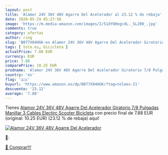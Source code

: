 ```yaml
---
layout: post
title: 'Alamor 24V 36V 48V Agarre Del Acelerador al 23.12 % de rebaja'
date: 2020-05-29 05:27:58
image: 'https://m.media-amazon.com/images/I/51dYO0egcdL._SL200_.jpg'
comments: true
category: ofertas
author: ring
slug: 'B077X84HGK-es Alamor 24V 36V 48V Agarre Del Acelerador Giratorio 7/8...'
tags: [ tole.es, bicicleta ]
actualPrice: 7.88 EUR
currency: EUR
price: 7.88
comparePrice: 10.25 EUR
prodname: 'Alamor 24V 36V 48V Agarre Del Acelerador Giratorio 7/8 Pulgadas Manillar 3 Cables Electirc Scooter Bicicleta'
country: 'es'
flag: '🇪🇸'
buyurl: 'https://www.amazon.es/dp/B077X84HGK/?tag=tolees-21'
descuento: '23.12'
average: '7.88'
---
```


Tienes [Alamor 24V 36V 48V Agarre Del Acelerador Giratorio 7/8 Pulgadas Manillar 3 Cables Electirc Scooter Bicicleta](https://www.amazon.es/dp/B077X84HGK/?tag=tolees-21) con precio final de  7.88 EUR (original: 10.25 EUR) (23.12 %  de rebaja) aqui!

[![Alamor 24V 36V 48V Agarre Del Acelerador](https://m.media-amazon.com/images/I/51dYO0egcdL._SL200_.jpg)](https://www.amazon.es/dp/B077X84HGK/?tag=tolees-21)

🔎:


[🛒 Comprar!!!](https://www.amazon.es/dp/B077X84HGK/?tag=tolees-21)
